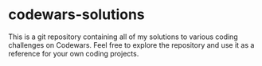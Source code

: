 # codewars-solutions
This is a git repository containing all of my solutions to various coding challenges on Codewars. Feel free to explore the repository and use it as a reference for your own coding projects.
